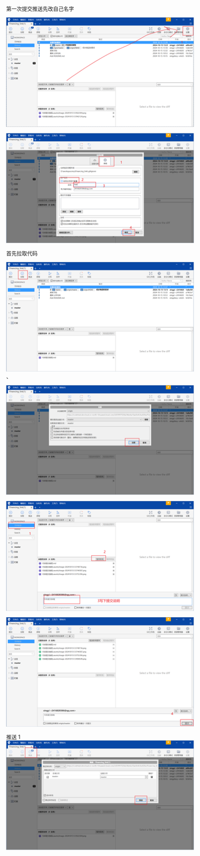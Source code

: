 第一次提交推送先改自己名字

![image-20241015134025909](%E4%BB%A3%E7%A0%81%E6%8F%90%E4%BA%A4%E6%95%99%E7%A8%8B.assets/image-20241015134025909.png)

![image-20241015134105994](%E4%BB%A3%E7%A0%81%E6%8F%90%E4%BA%A4%E6%95%99%E7%A8%8B.assets/image-20241015134105994.png)





首先拉取代码

![image-20241015133744387](%E4%BB%A3%E7%A0%81%E6%8F%90%E4%BA%A4%E6%95%99%E7%A8%8B.assets/image-20241015133744387.png)、

![image-20241015133755396](%E4%BB%A3%E7%A0%81%E6%8F%90%E4%BA%A4%E6%95%99%E7%A8%8B.assets/image-20241015133755396.png)

![image-20241015133908549](%E4%BB%A3%E7%A0%81%E6%8F%90%E4%BA%A4%E6%95%99%E7%A8%8B.assets/image-20241015133908549.png)



![image-20241015133922304](%E4%BB%A3%E7%A0%81%E6%8F%90%E4%BA%A4%E6%95%99%E7%A8%8B.assets/image-20241015133922304.png)

推送
1
![image-20241015133942124](%E4%BB%A3%E7%A0%81%E6%8F%90%E4%BA%A4%E6%95%99%E7%A8%8B.assets/image-20241015133942124.png)